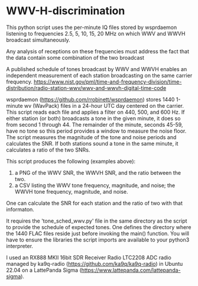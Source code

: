 # WWV-H-discrimination

This python script uses the per-minute IQ files stored by wsprdaemon listening to 
frequencies 2.5, 5, 10, 15, 20 MHz on which WWV and WWVH broadcast simultaneously.  

Any analysis of receptions on these frequencies must address the fact that the data contain 
some combination of the two broadcast 

A published schedule of tones broadcast by WWV and WWVH enables an independent measurement of 
each station broadcasting on the same carrier frequency.
https://www.nist.gov/pml/time-and-frequency-division/time-distribution/radio-station-wwv/wwv-and-wwvh-digital-time-code

wsprdaemon (https://github.com/rrobinett/wsprdaemon) stores 1440 1-minute wv (WavPack) files in a 
24-hour UTC day centered on the carrier.  This script reads each file and applies a filter on 
440, 500, and 600 Hz.  If either station (or both) broadcasts a tone in the given minute, it does 
so from second 1 through 44.  The remainder of the minute, seconds 45-59, have no tone so this 
period provides a window to measure the noise floor.  The script measures the magnitude of the 
tone and noise periods and calculates the SNR.  If both stations sound a tone in the same 
minute, it calculates a ratio of the two SNRs.  

This script produces the following (examples above):
1) a PNG of the WWV SNR, the WWVH SNR, and the ratio between the two.
2) a CSV listing the WWV tone frequency, magnitude, and noise;
   the WWVH tone frequency, magnitude, and noise.

One can calculate the SNR for each station and the ratio of two with that informaton.

It requires the 'tone_sched_wwv.py' file in the same directory as the script to provide the 
schedule of expected tones.  One defines the directory where the 1440 FLAC files reside just
before invoking the main() function. You will have to ensure the libraries the script imports 
are available to your python3 interpreter.

I used an RX888 MKII 16bit SDR Receiver Radio LTC2208 ADC radio managed by 
ka9q-radio (https://github.com/ka9q/ka9q-radio)
in Ubuntu 22.04 on a LattePanda Sigma (https://www.lattepanda.com/lattepanda-sigma).

